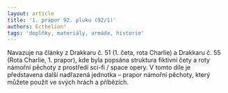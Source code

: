 ```yaml
---
layout: article
title: '1. prapor 92. pluku (92/1)'
authors: Ecthelion²
tags: 'doplňky, materiály, armáda, historie'
---
```


Navazuje na články z Drakkaru č. 51 (1. četa, rota
Charlie) a Drakkaru č. 55 (Rota Charlie, 1. prapor),
kde byla popsána struktura fiktivní čety a
roty námořní pěchoty z prostředí sci-fi / space
opery. V tomto díle je představena další nadřazená
jednotka – prapor námořní pěchoty, který
můžete použít ve svých hrách a příbězích.
